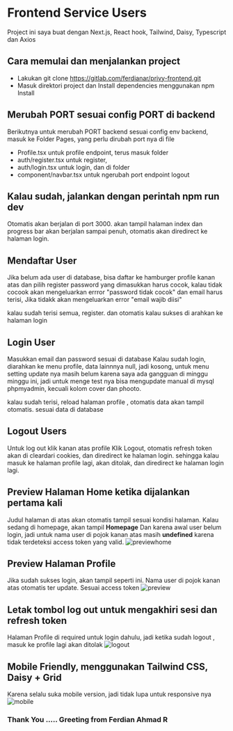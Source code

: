 # Frontend Service Users
Project ini saya buat dengan Next.js, React hook, Tailwind, Daisy, Typescript dan Axios

## Cara memulai dan menjalankan project
-   Lakukan git clone https://gitlab.com/ferdianar/privy-frontend.git
-   Masuk direktori project dan Install dependencies menggunakan npm Install

## Merubah PORT sesuai config PORT di backend
Berikutnya untuk merubah PORT backend sesuai config env backend, masuk ke Folder Pages, yang perlu dirubah port nya di file 
-   Profile.tsx untuk profile endpoint, terus masuk folder 
-   auth/register.tsx  untuk register,
-   auth/login.tsx untuk login, dan di folder 
-   component/navbar.tsx untuk ngerubah port endpoint logout

##  Kalau sudah, jalankan dengan perintah npm run dev
Otomatis akan berjalan di port 3000. akan tampil halaman index dan progress bar akan berjalan sampai penuh, otomatis akan diredirect ke halaman login. 

## Mendaftar User
Jika belum ada user di database, bisa daftar ke hamburger profile kanan atas dan pilih register
password yang dimasukkan harus cocok, kalau tidak cocook akan mengeluarkan errror "password tidak cocok"
dan email harus terisi, Jika tidakk akan mengeluarkan error "email wajib diisi"

kalau sudah terisi semua, register. dan otomatis kalau sukses di arahkan ke halaman login

## Login User
Masukkan email dan password sesuai di database
Kalau sudah login, diarahkan ke menu profile, data lainnnya null, jadi kosong, untuk menu setting update nya masih belum karena saya ada gangguan di minggu minggu ini, jadi untuk menge test nya bisa mengupdate manual di mysql phpmyadmin, kecuali kolom cover dan phooto.

kalau sudah terisi, reload halaman profile , otomatis data akan tampil otomatis. sesuai data di database

## Logout Users
Untuk log out klik kanan atas profile
Klik Logout, otomatis refresh token akan di cleardari cookies, dan diredirect ke halaman login. sehingga kalau masuk ke halaman profile lagi, akan ditolak, dan diredirect ke halaman login lagi. 

## Preview Halaman Home ketika dijalankan pertama kali
Judul halaman di atas akan otomatis tampil sesuai kondisi halaman. Kalau sedang di homepage, akan tampil **Homepage**
Dan karena awal user belum login, jadi untuk nama user di pojok kanan atas masih **undefined** karena tidak terdeteksi access token yang valid. 
<img src="https://gitlab.com/ferdianar/privy-frontend/-/raw/main/assets/test.png" alt="previewhome" />

## Preview Halaman Profile
Jika sudah sukses login, akan tampil seperti ini. Nama user di pojok kanan atas otomatis ter update. Sesuai access token
<img src="https://gitlab.com/ferdianar/privy-frontend/-/raw/main/assets/profile.png" alt="preview" />

## Letak tombol log out untuk mengakhiri sesi dan refresh token
Halaman Profile di required untuk login dahulu, jadi ketika sudah logout , masuk ke profile lagi akan ditolak
<img src="https://gitlab.com/ferdianar/privy-frontend/-/raw/main/assets/logout.png" alt="logout" />

## Mobile Friendly, menggunakan Tailwind CSS, Daisy + Grid
Karena selalu suka mobile version, jadi tidak lupa untuk responsive nya
<img src="https://gitlab.com/ferdianar/privy-frontend/-/raw/main/assets/mobile.png" alt="mobile" />


### Thank You ..... Greeting from Ferdian Ahmad R
